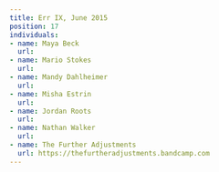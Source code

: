 ```yaml
---
title: Err IX, June 2015
position: 17
individuals:
- name: Maya Beck
  url: 
- name: Mario Stokes
  url: 
- name: Mandy Dahlheimer
  url: 
- name: Misha Estrin
  url: 
- name: Jordan Roots
  url: 
- name: Nathan Walker
  url: 
- name: The Further Adjustments
  url: https://thefurtheradjustments.bandcamp.com
---
```


